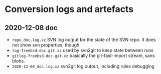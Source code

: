# Conversion logs and artefacts

## 2020-12-08 doc

*  `repo_doc.log.xz`  SVN log output for the state of the SVN repo. It does not show svn properties, though.
*  `log-freebsd-doc.git.xz` used by svn2git to keep state between runs
*  `gitlog-freebsd-doc.git.xz` basically the git-fast-import stream, sans blobs.
*  `2020-12-08_doc.log.xz` svn2git log output, including rules debugging
